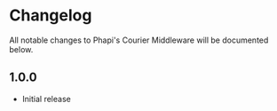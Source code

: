 # Changelog

All notable changes to Phapi's Courier Middleware will be documented below.

## 1.0.0
* Initial release